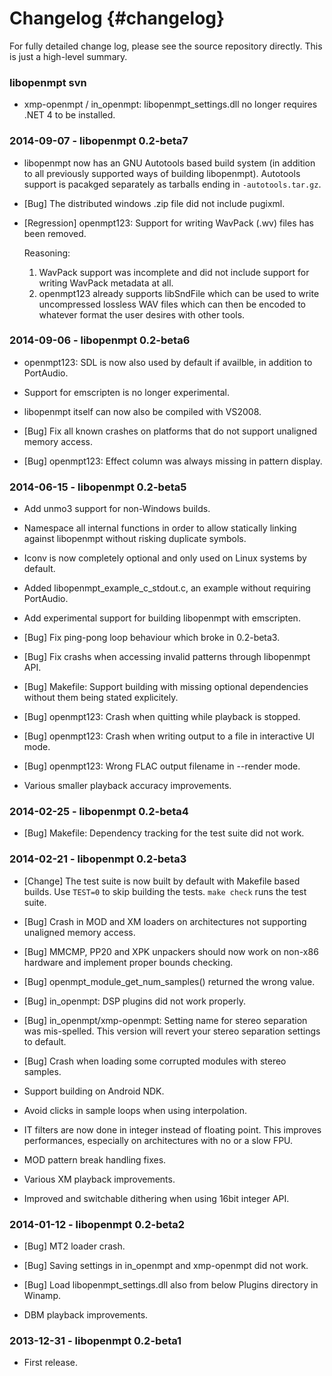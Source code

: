 
Changelog {#changelog}
=========

For fully detailed change log, please see the source repository directly. This
is just a high-level summary.

### libopenmpt svn

 *  xmp-openmpt / in_openmpt: libopenmpt_settings.dll no longer requires
    .NET 4 to be installed.

### 2014-09-07 - libopenmpt 0.2-beta7

 *  libopenmpt now has an GNU Autotools based build system (in addition to all
    previously supported ways of building libopenmpt). Autotools support is
    pacakged separately as tarballs ending in `-autotools.tar.gz`.

 *  [Bug] The distributed windows .zip file did not include pugixml.

 *  [Regression] openmpt123: Support for writing WavPack (.wv) files has been
    removed.
    
    Reasoning:
     1. WavPack support was incomplete and did not include support for writing
        WavPack metadata at all.
     2. openmpt123 already supports libSndFile which can be used to write
        uncompressed lossless WAV files which can then be encoded to whatever
        format the user desires with other tools.

### 2014-09-06 - libopenmpt 0.2-beta6

 *  openmpt123: SDL is now also used by default if availble, in addition to
    PortAudio.
 *  Support for emscripten is no longer experimental.
 *  libopenmpt itself can now also be compiled with VS2008.

 *  [Bug] Fix all known crashes on platforms that do not support unaligned
    memory access.
 *  [Bug] openmpt123: Effect column was always missing in pattern display.

### 2014-06-15 - libopenmpt 0.2-beta5

 *  Add unmo3 support for non-Windows builds.
 *  Namespace all internal functions in order to allow statically linking
    against libopenmpt without risking duplicate symbols.
 *  Iconv is now completely optional and only used on Linux systems by default.
 *  Added libopenmpt_example_c_stdout.c, an example without requiring
    PortAudio.
 *  Add experimental support for building libopenmpt with emscripten.

 *  [Bug] Fix ping-pong loop behaviour which broke in 0.2-beta3.
 *  [Bug] Fix crashs when accessing invalid patterns through libopenmpt API.
 *  [Bug] Makefile: Support building with missing optional dependencies without
    them being stated explicitely.
 *  [Bug] openmpt123: Crash when quitting while playback is stopped.
 *  [Bug] openmpt123: Crash when writing output to a file in interactive UI
    mode.
 *  [Bug] openmpt123: Wrong FLAC output filename in --render mode.

 *  Various smaller playback accuracy improvements.

### 2014-02-25 - libopenmpt 0.2-beta4

 *  [Bug] Makefile: Dependency tracking for the test suite did not work.

### 2014-02-21 - libopenmpt 0.2-beta3

 *  [Change] The test suite is now built by default with Makefile based builds.
    Use `TEST=0` to skip building the tests. `make check` runs the test suite.

 *  [Bug] Crash in MOD and XM loaders on architectures not supporting unaligned
    memory access.
 *  [Bug] MMCMP, PP20 and XPK unpackers should now work on non-x86 hardware and
    implement proper bounds checking.
 *  [Bug] openmpt_module_get_num_samples() returned the wrong value.
 *  [Bug] in_openmpt: DSP plugins did not work properly.
 *  [Bug] in_openmpt/xmp-openmpt: Setting name for stereo separation was
    mis-spelled. This version will revert your stereo separation settings to
    default.
 *  [Bug] Crash when loading some corrupted modules with stereo samples.

 *  Support building on Android NDK.
 *  Avoid clicks in sample loops when using interpolation.
 *  IT filters are now done in integer instead of floating point. This improves
    performances, especially on architectures with no or a slow FPU.
 *  MOD pattern break handling fixes.
 *  Various XM playback improvements.
 *  Improved and switchable dithering when using 16bit integer API.

### 2014-01-12 - libopenmpt 0.2-beta2

 *  [Bug] MT2 loader crash.
 *  [Bug] Saving settings in in_openmpt and xmp-openmpt did not work.
 *  [Bug] Load libopenmpt_settings.dll also from below Plugins directory in
    Winamp.

 *  DBM playback improvements.

### 2013-12-31 - libopenmpt 0.2-beta1

 *  First release.

